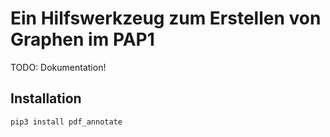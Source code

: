 # Ein Hilfswerkzeug zum Erstellen von Graphen im PAP1

TODO: Dokumentation!
 
## Installation

`pip3 install pdf_annotate`